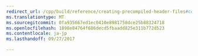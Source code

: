 ```yaml
---
redirect_url: /cpp/build/reference/creating-precompiled-header-files#consistency-rules-for-per-file-use-of-precompiled-headers
ms.translationtype: MT
ms.sourcegitcommit: 0fa935667ed1ec0410e8981758dce25b88324718
ms.openlocfilehash: 1898e84764f686decd5fbaadd825e311b772d523
ms.contentlocale: ja-jp
ms.lasthandoff: 09/27/2017

---
```

